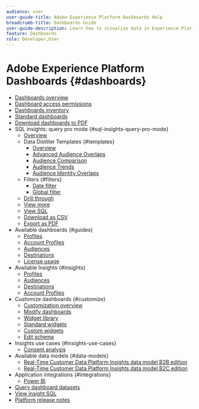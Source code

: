 ```yaml
---
audience: user
user-guide-title: Adobe Experience Platform Dashboards Help
breadcrumb-title: Dashboards Guide
user-guide-description: Learn how to visualize data in Experience Platform through customizable dashboards.
feature: Dashboards
role: Developer,User
---
```


# Adobe Experience Platform Dashboards {#dashboards}

* [Dashboards overview](home.md)
* [Dashboard access permissions](permissions.md)
* [Dashboards inventory](inventory.md)
* [Standard dashboards](standard-dashboards.md)
* [Download dashboards to PDF](download.md)
* SQL insights: query pro mode {#sql-insights-query-pro-mode}
  * [Overview](sql-insights-query-pro-mode/overview.md)
  * Data Distiller Templates {#templates}
    * [Overview](templates/overview.md)
    * [Advanced Audience Overlaps](templates/overlaps.md)
    * [Audience Comparison](templates/comparison.md)
    * [Audience Trends](templates/trends.md)
    * [Audience Identity Overlaps](templates/overlaps.md)
  * Filters {#filters}
    * [Date filter](sql-insights-query-pro-mode/filters/date-filter.md)
    * [Global filter](sql-insights-query-pro-mode/filters/global-filter.md) 
  * [Drill through](sql-insights-query-pro-mode/drill-through.md)
  * [View more](sql-insights-query-pro-mode/view-more.md)
  * [View SQL](sql-insights-query-pro-mode/view-sql.md)
  * [Download as CSV](sql-insights-query-pro-mode/download-csv.md)
  * [Export as PDF](sql-insights-query-pro-mode/export-pdf.md)
* Available dashboards {#guides}
  * [Profiles](guides/profiles.md)
  * [Account Profiles](guides/account-profiles.md)
  * [Audiences](guides/audiences.md)
  * [Destinations](guides/destinations.md)
  * [License usage](guides/license-usage.md)
* Available Insights {#insights}
  * [Profiles](insights/profiles.md)
  * [Audiences](insights/audiences.md)
  * [Destinations](insights/destinations.md)
  * [Account Profiles](insights/account-profiles.md)
* Customize dashboards {#customize}  
  * [Customization overview](customize/overview.md)
  * [Modify dashboards](customize/modify.md)
  * [Widget library](customize/widget-library.md)
  * [Standard widgets](customize/standard-widgets.md)
  * [Custom widgets](customize/custom-widgets.md)
  * [Edit schema](customize/edit-schema.md)
* Insights use cases {#insights-use-cases}
  * [Consent analysis](insights-use-cases/consent-analysis.md)
* Available data models {#data-models}
  * [Real-Time Customer Data Platform Insights data model B2B edition](data-models/cdp-insights-data-model-b2b.md)
  * [Real-Time Customer Data Platform Insights data model B2C edition](data-models/cdp-insights-data-model-b2c.md)
* Application integrations {#integrations}
  * [Power BI](integrations/power-bi.md)
* [Query dashboard datasets](query.md)
* [View insight SQL](view-sql.md)
* [Platform release notes](https://experienceleague.adobe.com/en/docs/experience-platform/release-notes/latest)